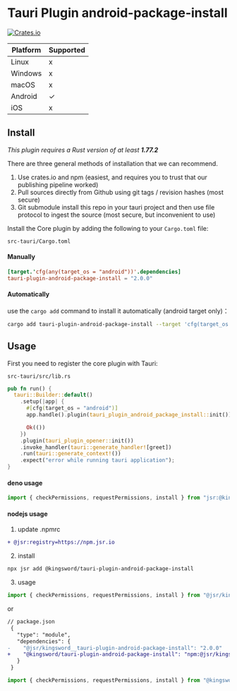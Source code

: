# Tauri Plugin android-package-install

[![Crates.io][crates-badge]][crates-url]

[crates-badge]: https://img.shields.io/crates/v/tauri-plugin-android-package-install
[crates-url]: https://crates.io/crates/tauri-plugin-android-package-install

| Platform | Supported |
| -------- | --------- |
| Linux    | x         |
| Windows  | x         |
| macOS    | x         |
| Android  | ✓         |
| iOS      | x         |

## Install

_This plugin requires a Rust version of at least **1.77.2**_

There are three general methods of installation that we can recommend.

1. Use crates.io and npm (easiest, and requires you to trust that our publishing pipeline worked)
2. Pull sources directly from Github using git tags / revision hashes (most secure)
3. Git submodule install this repo in your tauri project and then use file protocol to ingest the source (most secure,
   but inconvenient to use)

Install the Core plugin by adding the following to your `Cargo.toml` file:

`src-tauri/Cargo.toml`

#### Manually

```toml
[target.'cfg(any(target_os = "android"))'.dependencies]
tauri-plugin-android-package-install = "2.0.0"
```

#### Automatically

use the `cargo add` command to install it automatically (android target only)：

```bash
cargo add tauri-plugin-android-package-install --target 'cfg(target_os = "android")'
```

## Usage

First you need to register the core plugin with Tauri:

`src-tauri/src/lib.rs`

```rust
pub fn run() {
  tauri::Builder::default()
    .setup(|app| {
      #[cfg(target_os = "android")]
      app.handle().plugin(tauri_plugin_android_package_install::init())?;

      Ok(())
    })
    .plugin(tauri_plugin_opener::init())
    .invoke_handler(tauri::generate_handler![greet])
    .run(tauri::generate_context!())
    .expect("error while running tauri application");
}
```

#### deno usage

```ts
import { checkPermissions, requestPermissions, install } from "jsr:@kingsword/tauri-plugin-android-package-install";
```

#### nodejs usage

1. update .npmrc

```diff
+ @jsr:registry=https://npm.jsr.io
```

2. install

```bash
npx jsr add @kingsword/tauri-plugin-android-package-install
```

3. usage

```ts
import { checkPermissions, requestPermissions, install } from "@jsr/kingsword__tauri-plugin-android-package-install";
```

or

```diff
// package.json
 {
   "type": "module",
   "dependencies": {
-    "@jsr/kingsword__tauri-plugin-android-package-install": "2.0.0"
+    "@kingsword/tauri-plugin-android-package-install": "npm:@jsr/kingsword__tauri-plugin-android-package-install@2.0.0"
   }
 }
```

```ts
import { checkPermissions, requestPermissions, install } from "@kingsword/tauri-plugin-android-package-install";
```

